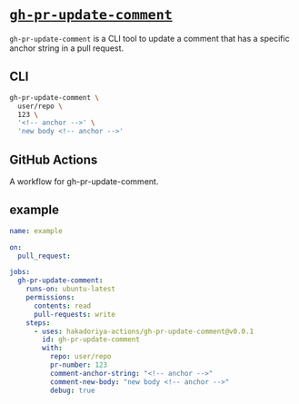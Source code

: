 # [`gh-pr-update-comment`](https://github.com/hakadoriya/gh-pr-update-comment)

`gh-pr-update-comment` is a CLI tool to update a comment that has a specific anchor string in a pull request.

## CLI

```sh
gh-pr-update-comment \
  user/repo \
  123 \
  '<!-- anchor -->' \
  'new body <!-- anchor -->'
```

## GitHub Actions

A workflow for gh-pr-update-comment.

## example

```yml
name: example

on:
  pull_request:

jobs:
  gh-pr-update-comment:
    runs-on: ubuntu-latest
    permissions:
      contents: read
      pull-requests: write
    steps:
      - uses: hakadoriya-actions/gh-pr-update-comment@v0.0.1
        id: gh-pr-update-comment
        with:
          repo: user/repo
          pr-number: 123
          comment-anchor-string: "<!-- anchor -->"
          comment-new-body: "new body <!-- anchor -->"
          debug: true
```
